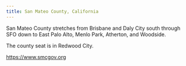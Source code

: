 ```yaml
---
title: San Mateo County, California
---
```

San Mateo County stretches from Brisbane and Daly
City south through SFO down to East Palo Alto, Menlo Park, Atherton, and Woodside.

The county seat is in Redwood City.

https://www.smcgov.org
